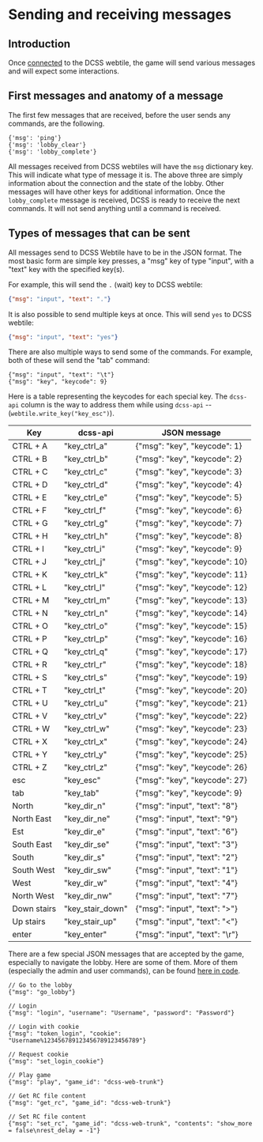 # Sending and receiving messages

## Introduction

Once [connected](1.%20connection.md) to the DCSS webtile, the game will send various messages and will expect some interactions. 

## First messages and anatomy of a message

The first few messages that are received, before the user sends any commands, are the following.

```
{'msg': 'ping'}
{'msg': 'lobby_clear'}
{'msg': 'lobby_complete'}
```

All messages received from DCSS webtiles will have the `msg` dictionary key. This will indicate what type of message it is. The above three are simply information about the connection and the state of the lobby. Other messages will have other keys for additional information. Once the `lobby_complete` message is received, DCSS is ready to receive the next commands. It will not send anything until a command is received.

## Types of messages that can be sent

All messages send to DCSS Webtile have to be in the JSON format. The most basic form are simple key presses, a "msg" key of type "input", with a "text" key with the specified key(s).

For example, this will send the `.` (wait) key to DCSS webtile:

```json
{"msg": "input", "text": "."}
```

It is also possible to send multiple keys at once. This will send `yes` to DCSS webtile:

```json
{"msg": "input", "text": "yes"}
```

There are also multiple ways to send some of the commands. For example, both of these will send the "tab" command:

```json5
{"msg": "input", "text": "\t"}
{"msg": "key", "keycode": 9}
```

Here is a table representing the keycodes for each special key. The `dcss-api` column is the way to address them while using `dcss-api` -- (`webtile.write_key("key_esc")`).

| Key         | dcss-api         | JSON message                   |
|-------------|------------------|--------------------------------|
| CTRL + A    | "key_ctrl_a"     | {"msg": "key", "keycode": 1}   |
| CTRL + B    | "key_ctrl_b"     | {"msg": "key", "keycode": 2}   |
| CTRL + C    | "key_ctrl_c"     | {"msg": "key", "keycode": 3}   |
| CTRL + D    | "key_ctrl_d"     | {"msg": "key", "keycode": 4}   |
| CTRL + E    | "key_ctrl_e"     | {"msg": "key", "keycode": 5}   |
| CTRL + F    | "key_ctrl_f"     | {"msg": "key", "keycode": 6}   |
| CTRL + G    | "key_ctrl_g"     | {"msg": "key", "keycode": 7}   |
| CTRL + H    | "key_ctrl_h"     | {"msg": "key", "keycode": 8}   |
| CTRL + I    | "key_ctrl_i"     | {"msg": "key", "keycode": 9}   |
| CTRL + J    | "key_ctrl_j"     | {"msg": "key", "keycode": 10}  |
| CTRL + K    | "key_ctrl_k"     | {"msg": "key", "keycode": 11}  |
| CTRL + L    | "key_ctrl_l"     | {"msg": "key", "keycode": 12}  |
| CTRL + M    | "key_ctrl_m"     | {"msg": "key", "keycode": 13}  |
| CTRL + N    | "key_ctrl_n"     | {"msg": "key", "keycode": 14}  |
| CTRL + O    | "key_ctrl_o"     | {"msg": "key", "keycode": 15}  |
| CTRL + P    | "key_ctrl_p"     | {"msg": "key", "keycode": 16}  |
| CTRL + Q    | "key_ctrl_q"     | {"msg": "key", "keycode": 17}  |
| CTRL + R    | "key_ctrl_r"     | {"msg": "key", "keycode": 18}  |
| CTRL + S    | "key_ctrl_s"     | {"msg": "key", "keycode": 19}  |
| CTRL + T    | "key_ctrl_t"     | {"msg": "key", "keycode": 20}  |
| CTRL + U    | "key_ctrl_u"     | {"msg": "key", "keycode": 21}  |
| CTRL + V    | "key_ctrl_v"     | {"msg": "key", "keycode": 22}  |
| CTRL + W    | "key_ctrl_w"     | {"msg": "key", "keycode": 23}  |
| CTRL + X    | "key_ctrl_x"     | {"msg": "key", "keycode": 24}  |
| CTRL + Y    | "key_ctrl_y"     | {"msg": "key", "keycode": 25}  |
| CTRL + Z    | "key_ctrl_z"     | {"msg": "key", "keycode": 26}  |
| esc         | "key_esc"        | {"msg": "key", "keycode": 27}  |
| tab         | "key_tab"        | {"msg": "key", "keycode": 9}   |
| North       | "key_dir_n"      | {"msg": "input", "text": "8"}  |
| North East  | "key_dir_ne"     | {"msg": "input", "text": "9"}  |
| Est         | "key_dir_e"      | {"msg": "input", "text": "6"}  |
| South East  | "key_dir_se"     | {"msg": "input", "text": "3"}  |
| South       | "key_dir_s"      | {"msg": "input", "text": "2"}  |
| South West  | "key_dir_sw"     | {"msg": "input", "text": "1"}  |
| West        | "key_dir_w"      | {"msg": "input", "text": "4"}  |
| North West  | "key_dir_nw"     | {"msg": "input", "text": "7"}  |
| Down stairs | "key_stair_down" | {"msg": "input", "text": ">"}  |
| Up stairs   | "key_stair_up"   | {"msg": "input", "text": "<"}  |
| enter       | "key_enter"      | {"msg": "input", "text": "\r"} |

There are a few special JSON messages that are accepted by the game, especially to navigate the lobby. Here are some of them. More of them (especially the admin and user commands), can be found [here in code](https://github.com/crawl/crawl/blob/e618eeaa78d0fb2a4ce7915313cc9e649aa10571/crawl-ref/source/webserver/webtiles/ws_handler.py#L321).

```json5
// Go to the lobby
{"msg": "go_lobby"}

// Login
{"msg": "login", "username": "Username", "password": "Password"}

// Login with cookie
{"msg": "token_login", "cookie": "Username%123456789123456789123456789"}

// Request cookie
{"msg": "set_login_cookie"}

// Play game
{"msg": "play", "game_id": "dcss-web-trunk"}

// Get RC file content
{"msg": "get_rc", "game_id": "dcss-web-trunk"}

// Set RC file content
{"msg": "set_rc", "game_id": "dcss-web-trunk", "contents": "show_more = false\nrest_delay = -1"}
```